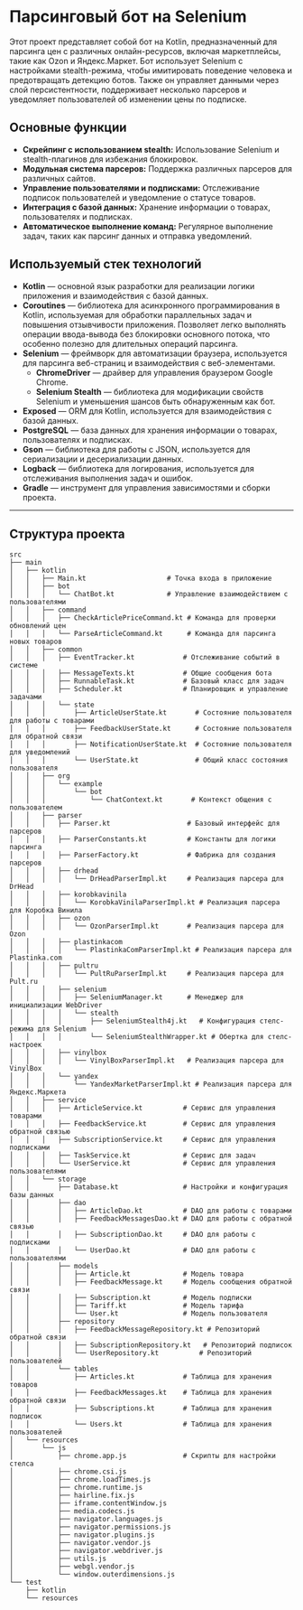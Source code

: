 # Парсинговый бот на Selenium

Этот проект представляет собой бот на Kotlin, предназначенный для парсинга цен с различных онлайн-ресурсов, включая маркетплейсы, такие как Ozon и Яндекс.Маркет. 
Бот использует Selenium с настройками stealth-режима, чтобы имитировать поведение человека и предотвращать детекцию ботов. 
Также он управляет данными через слой персистентности, поддерживает несколько парсеров и уведомляет пользователей об изменении цены по подписке.

## Основные функции

- **Скрейпинг с использованием stealth:** Использование Selenium и stealth-плагинов для избежания блокировок.
- **Модульная система парсеров:** Поддержка различных парсеров для различных сайтов.
- **Управление пользователями и подписками:** Отслеживание подписок пользователей и уведомление о статусе товаров.
- **Интеграция с базой данных:** Хранение информации о товарах, пользователях и подписках.
- **Автоматическое выполнение команд:** Регулярное выполнение задач, таких как парсинг данных и отправка уведомлений.

## Используемый стек технологий

- **Kotlin** — основной язык разработки для реализации логики приложения и взаимодействия с базой данных.
- **Coroutines** — библиотека для асинхронного программирования в Kotlin, используемая для обработки параллельных задач и повышения отзывчивости приложения. Позволяет легко выполнять операции ввода-вывода без блокировки основного потока, что особенно полезно для длительных операций парсинга.
- **Selenium** — фреймворк для автоматизации браузера, используется для парсинга веб-страниц и взаимодействия с веб-элементами.
  - **ChromeDriver** — драйвер для управления браузером Google Chrome.
  - **Selenium Stealth** — библиотека для модификации свойств Selenium и уменьшения шансов быть обнаруженным как бот.
- **Exposed** — ORM для Kotlin, используется для взаимодействия с базой данных.
- **PostgreSQL** — база данных для хранения информации о товарах, пользователях и подписках.
- **Gson** — библиотека для работы с JSON, используется для сериализации и десериализации данных.
- **Logback** — библиотека для логирования, используется для отслеживания выполнения задач и ошибок.
- **Gradle** — инструмент для управления зависимостями и сборки проекта.

---

## Структура проекта

```plaintext
src
├── main
│   ├── kotlin
│   │   ├── Main.kt                    # Точка входа в приложение
│   │   ├── bot
│   │   │   └── ChatBot.kt             # Управление взаимодействием с пользователями
│   │   ├── command
│   │   │   ├── CheckArticlePriceCommand.kt # Команда для проверки обновлений цен
│   │   │   └── ParseArticleCommand.kt      # Команда для парсинга новых товаров
│   │   ├── common
│   │   │   ├── EventTracker.kt            # Отслеживание событий в системе
│   │   │   ├── MessageTexts.kt            # Общие сообщения бота
│   │   │   ├── RunnableTask.kt            # Базовый класс для задач
│   │   │   ├── Scheduler.kt               # Планировщик и управление задачами
│   │   │   └── state
│   │   │       ├── ArticleUserState.kt       # Состояние пользователя для работы с товарами
│   │   │       ├── FeedbackUserState.kt      # Состояние пользователя для обратной связи
│   │   │       ├── NotificationUserState.kt  # Состояние пользователя для уведомлений
│   │   │       └── UserState.kt              # Общий класс состояния пользователя
│   │   ├── org
│   │   │   └── example
│   │   │       └── bot
│   │   │           └── ChatContext.kt       # Контекст общения с пользователем
│   │   ├── parser
│   │   │   ├── Parser.kt                   # Базовый интерфейс для парсеров
│   │   │   ├── ParserConstants.kt          # Константы для логики парсинга
│   │   │   ├── ParserFactory.kt            # Фабрика для создания парсеров
│   │   │   ├── drhead
│   │   │   │   └── DrHeadParserImpl.kt     # Реализация парсера для DrHead
│   │   │   ├── korobkavinila
│   │   │   │   └── KorobkaVinilaParserImpl.kt # Реализация парсера для Коробка Винила
│   │   │   ├── ozon
│   │   │   │   └── OzonParserImpl.kt       # Реализация парсера для Ozon
│   │   │   ├── plastinkacom
│   │   │   │   └── PlastinkaComParserImpl.kt # Реализация парсера для Plastinka.com
│   │   │   ├── pultru
│   │   │   │   └── PultRuParserImpl.kt     # Реализация парсера для Pult.ru
│   │   │   ├── selenium
│   │   │   │   ├── SeleniumManager.kt      # Менеджер для инициализации WebDriver
│   │   │   │   └── stealth
│   │   │   │       ├── SeleniumStealth4j.kt   # Конфигурация стелс-режима для Selenium
│   │   │   │       └── SeleniumStealthWrapper.kt # Обертка для стелс-настроек
│   │   │   ├── vinylbox
│   │   │   │   └── VinylBoxParserImpl.kt   # Реализация парсера для VinylBox
│   │   │   └── yandex
│   │   │       └── YandexMarketParserImpl.kt # Реализация парсера для Яндекс.Маркета
│   │   ├── service
│   │   │   ├── ArticleService.kt          # Сервис для управления товарами
│   │   │   ├── FeedbackService.kt         # Сервис для управления обратной связью
│   │   │   ├── SubscriptionService.kt     # Сервис для управления подписками
│   │   │   ├── TaskService.kt             # Сервис для задач
│   │   │   └── UserService.kt             # Сервис для управления пользователями
│   │   └── storage
│   │       ├── Database.kt                # Настройки и конфигурация базы данных
│   │       ├── dao
│   │       │   ├── ArticleDao.kt          # DAO для работы с товарами
│   │       │   ├── FeedbackMessagesDao.kt # DAO для работы с обратной связью
│   │       │   ├── SubscriptionDao.kt     # DAO для работы с подписками
│   │       │   └── UserDao.kt             # DAO для работы с пользователями
│   │       ├── models
│   │       │   ├── Article.kt             # Модель товара
│   │       │   ├── FeedbackMessage.kt     # Модель сообщения обратной связи
│   │       │   ├── Subscription.kt        # Модель подписки
│   │       │   ├── Tariff.kt              # Модель тарифа
│   │       │   └── User.kt                # Модель пользователя
│   │       ├── repository
│   │       │   ├── FeedbackMessageRepository.kt # Репозиторий обратной связи
│   │       │   ├── SubscriptionRepository.kt   # Репозиторий подписок
│   │       │   └── UserRepository.kt          # Репозиторий пользователей
│   │       └── tables
│   │           ├── Articles.kt            # Таблица для хранения товаров
│   │           ├── FeedbackMessages.kt    # Таблица для хранения обратной связи
│   │           ├── Subscriptions.kt       # Таблица для хранения подписок
│   │           └── Users.kt               # Таблица для хранения пользователей
│   └── resources
│       └── js
│           ├── chrome.app.js              # Скрипты для настройки стелса
│           ├── chrome.csi.js
│           ├── chrome.loadTimes.js
│           ├── chrome.runtime.js
│           ├── hairline.fix.js
│           ├── iframe.contentWindow.js
│           ├── media.codecs.js
│           ├── navigator.languages.js
│           ├── navigator.permissions.js
│           ├── navigator.plugins.js
│           ├── navigator.vendor.js
│           ├── navigator.webdriver.js
│           ├── utils.js
│           ├── webgl.vendor.js
│           └── window.outerdimensions.js
└── test
    ├── kotlin
    └── resources

